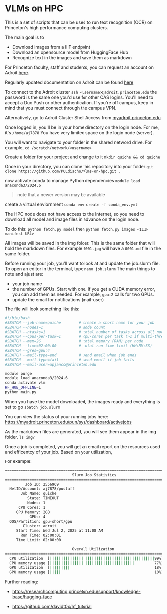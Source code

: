 # VLMs on HPC

This is a set of scripts that can be used to run text recognition (OCR) on Princeton's high performance computing clusters.  

The main goal is to
- Download images from a IIIF endpoint
- Download an opensource model from HuggingFace Hub
- Recognize text in the images and save them as markdown

For Princeton faculty, staff and students, you can request an account on Adroit [here](https://forms.rc.princeton.edu/registration/).

Regularly updated documentation on Adroit can be found [here](https://researchcomputing.princeton.edu/systems/adroit) 

To connect to the Adroit cluster 
`ssh <username>@adroit.princeton.edu` the password is the same one you'd use for other CAS logins. You'll need to accept a Duo Push or other authentication.  If you're off campus, keep in mind that you must connect through the campus VPN.  

Alternatively, go to Adroit Cluster Shell Access from [myadroit.princeton.edu](https://myadroit.princeton.edu)

Once logged in, you'll be in your home directory on the login node. For me, it's `/home/aj7878` You have very limited space on the login node (server).

You will want to navigate to your folder in the shared netword drive. For example, `cd /scratch/network/<username>`

Create a folder for your project and change to it
`mkdir quiche && cd quiche`

Once in your directory, you can clone this repository into your folder
`git clone https://github.com/PULdischo/vlms-on-hpc.git .`

now activate conda to manage Python dependencies
`module load anaconda3/2024.6` 
> note that a newer version may be available 

create a virtual enviornment 
`conda env create -f conda_env.yml`

The HPC node does not have access to the Internet, so you need to download all model and image files in advance on the login node. 

To do this: 
`python fetch.py model`
then 
`python fetch.py images <IIIF manifest URL>`

All images will be saved in the img folder.  This is the same folder that will hold the markdown files. For example `0001.jpg` will have a `0001.md` file in the same folder. 

Before running your job, you'll want to look at and update the job.slurm file. 
To open an editor in the terminal, type `nano job.slurm`
The main things to note and ajust are:
- your job name
- the number of GPUs. Start with one. If you get a CUDA memory error, you can add them as needed. For example, `gpu:2` calls for two GPUs. 
- update the email for notifications (mail-user)

The file will look something like this: 

```bash
#!/bin/bash
#SBATCH --job-name=quiche        # create a short name for your job
#SBATCH --nodes=1                # node count
#SBATCH --ntasks=1               # total number of tasks across all nodes
#SBATCH --cpus-per-task=1        # cpu-cores per task (>1 if multi-threaded tasks)
#SBATCH --mem=2G                 # total memory (RAM) per node
#SBATCH --time=02:00:00          # total run time limit (HH:MM:SS)
#SBATCH --gres=gpu:4
#SBATCH --mail-type=end          # send email when job ends
#SBATCH --mail-type=fail         # send email if job fails
#SBATCH --mail-user=apjanco@princeton.edu

module purge
module load anaconda3/2024.6
conda activate vlm
HF_HUB_OFFLINE=1
python main.py
```

When you have the model downloaded, the images ready and everything is set to go
`sbatch job.slurm`

You can view the status of your running jobs here: https://myadroit.princeton.edu/pun/sys/dashboard/activejobs

As the markdown files are generated, you will see them appear in the img folder. `ls img/`

Once a job is completed, you will get an email report on the resources used and efficentcy of your job. Based on your utilization,  

For example: 

```bash
================================================================================
                              Slurm Job Statistics
================================================================================
         Job ID: 2556969
  NetID/Account: aj7878/pustaff
       Job Name: quiche
          State: TIMEOUT
          Nodes: 1
      CPU Cores: 1
     CPU Memory: 2GB
           GPUs: 4
  QOS/Partition: gpu-short/gpu
        Cluster: adroit
     Start Time: Wed Jul 2, 2025 at 11:08 AM
       Run Time: 02:00:01
     Time Limit: 02:00:00

                              Overall Utilization
================================================================================
  CPU utilization  [|||||||||||||||||||||||||||||||||||||||||||||||99%]
  CPU memory usage [||||||||||||||||||||||||||||||||||||||         77%]
  GPU utilization  [|||||||||                                      18%]
  GPU memory usage [|||||                                          10%]
```
Further reading: 
- https://researchcomputing.princeton.edu/support/knowledge-base/hugging-face

- https://github.com/davidt0x/hf_tutorial
